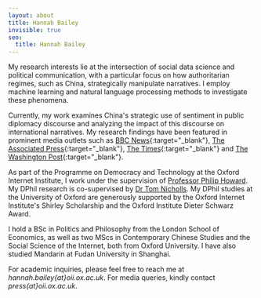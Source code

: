 ```yaml
---
layout: about
title: Hannah Bailey
invisible: true
seo:
  title: Hannah Bailey
---
```


My research interests lie at the intersection of social data science and political communication, with a particular focus on how authoritarian regimes, such as China, strategically manipulate narratives. I employ machine learning and natural language processing methods to investigate these phenomena.

Currently, my work examines China's strategic use of sentiment in public diplomacy discourse and analyzing the impact of this discourse on international narratives. My research findings have been featured in prominent media outlets such as [BBC News](https://www.bbc.co.uk/news/world-asia-china-55666153){:target="_blank"}, [The Associated Press](https://apnews.com/article/asia-pacific-china-europe-middle-east-government-and-politics-62b13895aa6665ae4d887dcc8d196dfc?utm_campaign=SocialFlow&ut){:target="_blank"}, [The Times](https://www.thetimes.co.uk/article/china-state-tv-channel-cgtn-enlists-uk-student-influencers-dw9v5sbnc){:target="_blank"} and [The Washington Post](https://www.washingtonpost.com/politics/army-of-fake-fans-online-boosts-chinas-global-messaging/2021/05/11/e92a9c06-b20e-11eb-bc96-fdf55de43bef_story.html){:target="_blank"}.

As part of the Programme on Democracy and Technology at the Oxford Internet Institute, I work under the supervision of [Professor Philip Howard](https://www.oii.ox.ac.uk/people/philip-howard/). My DPhil research is co-supervised by [Dr Tom Nicholls](https://www.liverpool.ac.uk/communication-and-media/staff/tom-nicholls/). My DPhil studies at the University of Oxford are generously supported by the Oxford Internet Institute's Shirley Scholarship and the Oxford Institute Dieter Schwarz Award.

I hold a BSc in Politics and Philosophy from the London School of Economics, as well as two MScs in Contemporary Chinese Studies and the Social Science of the Internet, both from Oxford University. I have also studied Mandarin at Fudan University in Shanghai.

For academic inquiries, please feel free to reach me at *hannah.bailey{at}oii.ox.ac.uk*. For media queries, kindly contact *press{at}oii.ox.ac.uk*.
